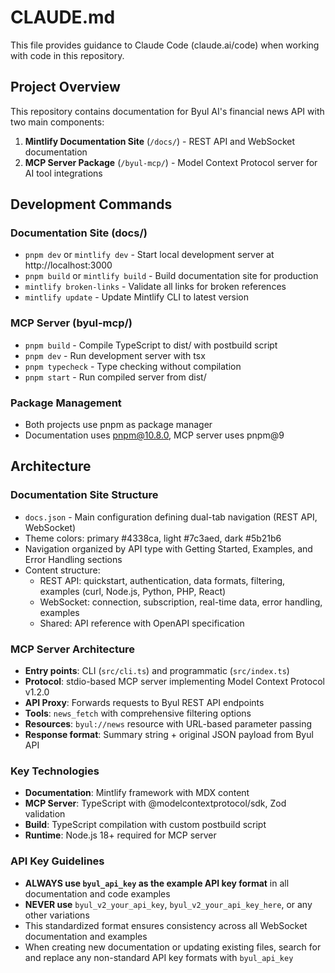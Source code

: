 # CLAUDE.md

This file provides guidance to Claude Code (claude.ai/code) when working with code in this repository.

## Project Overview

This repository contains documentation for Byul AI's financial news API with two main components:
1. **Mintlify Documentation Site** (`/docs/`) - REST API and WebSocket documentation 
2. **MCP Server Package** (`/byul-mcp/`) - Model Context Protocol server for AI tool integrations

## Development Commands

### Documentation Site (docs/)
- `pnpm dev` or `mintlify dev` - Start local development server at http://localhost:3000
- `pnpm build` or `mintlify build` - Build documentation site for production
- `mintlify broken-links` - Validate all links for broken references
- `mintlify update` - Update Mintlify CLI to latest version

### MCP Server (byul-mcp/)
- `pnpm build` - Compile TypeScript to dist/ with postbuild script
- `pnpm dev` - Run development server with tsx
- `pnpm typecheck` - Type checking without compilation
- `pnpm start` - Run compiled server from dist/

### Package Management
- Both projects use pnpm as package manager
- Documentation uses pnpm@10.8.0, MCP server uses pnpm@9

## Architecture

### Documentation Site Structure
- `docs.json` - Main configuration defining dual-tab navigation (REST API, WebSocket)
- Theme colors: primary #4338ca, light #7c3aed, dark #5b21b6
- Navigation organized by API type with Getting Started, Examples, and Error Handling sections
- Content structure:
  - REST API: quickstart, authentication, data formats, filtering, examples (curl, Node.js, Python, PHP, React)
  - WebSocket: connection, subscription, real-time data, error handling, examples
  - Shared: API reference with OpenAPI specification

### MCP Server Architecture
- **Entry points**: CLI (`src/cli.ts`) and programmatic (`src/index.ts`)
- **Protocol**: stdio-based MCP server implementing Model Context Protocol v1.2.0
- **API Proxy**: Forwards requests to Byul REST API endpoints
- **Tools**: `news_fetch` with comprehensive filtering options
- **Resources**: `byul://news` resource with URL-based parameter passing
- **Response format**: Summary string + original JSON payload from Byul API

### Key Technologies
- **Documentation**: Mintlify framework with MDX content
- **MCP Server**: TypeScript with @modelcontextprotocol/sdk, Zod validation
- **Build**: TypeScript compilation with custom postbuild script
- **Runtime**: Node.js 18+ required for MCP server

### API Key Guidelines
- **ALWAYS use `byul_api_key` as the example API key format** in all documentation and code examples
- **NEVER use** `byul_v2_your_api_key`, `byul_v2_your_api_key_here`, or any other variations
- This standardized format ensures consistency across all WebSocket documentation and examples
- When creating new documentation or updating existing files, search for and replace any non-standard API key formats with `byul_api_key`